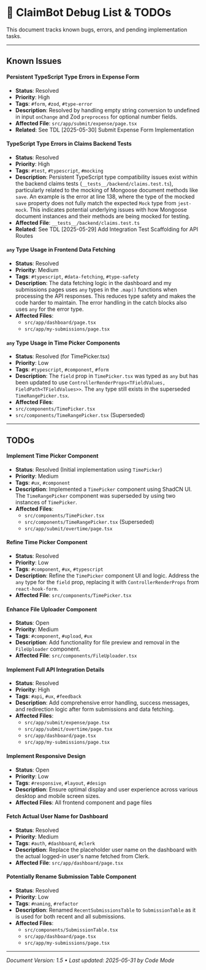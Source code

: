 # 🐛 ClaimBot Debug List & TODOs

This document tracks known bugs, errors, and pending implementation tasks.

---

## Known Issues

#### Persistent TypeScript Type Errors in Expense Form
- **Status**: Resolved
- **Priority**: High
- **Tags**: `#form`, `#zod`, `#type-error`
- **Description**: Resolved by handling empty string conversion to undefined in input `onChange` and Zod `preprocess` for optional number fields.
- **Affected File**: `src/app/submit/expense/page.tsx`
- **Related**: See TDL [2025-05-30] Submit Expense Form Implementation


#### TypeScript Type Errors in Claims Backend Tests
- **Status**: Resolved
- **Priority**: High
- **Tags**: `#test`, `#typescript`, `#mocking`
- **Description**: Persistent TypeScript type compatibility issues exist within the backend claims tests (`__tests__/backend/claims.test.ts`), particularly related to the mocking of Mongoose document methods like `save`. An example is the error at line 138, where the type of the mocked `save` property does not fully match the expected `Mock` type from `jest-mock`. This indicates potential underlying issues with how Mongoose document instances and their methods are being mocked for testing.
- **Affected File**: `__tests__/backend/claims.test.ts`
- **Related**: See TDL [2025-05-29] Add Integration Test Scaffolding for API Routes

#### `any` Type Usage in Frontend Data Fetching
- **Status**: Resolved
- **Priority**: Medium
- **Tags**: `#typescript`, `#data-fetching`, `#type-safety`
- **Description**: The data fetching logic in the dashboard and my submissions pages uses `any` types in the `.map()` functions when processing the API responses. This reduces type safety and makes the code harder to maintain. The error handling in the catch blocks also uses `any` for the error type.
- **Affected Files**:
  - `src/app/dashboard/page.tsx`
  - `src/app/my-submissions/page.tsx`

#### `any` Type Usage in Time Picker Components
- **Status**: Resolved (for TimePicker.tsx)
- **Priority**: Low
- **Tags**: `#typescript`, `#component`, `#form`
- **Description**: The `field` prop in `TimePicker.tsx` was typed as `any` but has been updated to use `ControllerRenderProps<TFieldValues, FieldPath<TFieldValues>>`. The `any` type still exists in the superseded `TimeRangePicker.tsx`.
- **Affected Files**:
 - `src/components/TimePicker.tsx`
 - `src/components/TimeRangePicker.tsx` (Superseded)


---

## TODOs

#### Implement Time Picker Component
- **Status**: Resolved (Initial implementation using `TimePicker`)
- **Priority**: Medium
- **Tags**: `#ux`, `#component`
- **Description**: Implemented a `TimePicker` component using ShadCN UI. The `TimeRangePicker` component was superseded by using two instances of `TimePicker`.
- **Affected Files**:
  - `src/components/TimePicker.tsx`
  - `src/components/TimeRangePicker.tsx` (Superseded)
  - `src/app/submit/overtime/page.tsx`

#### Refine Time Picker Component
- **Status**: Resolved
- **Priority**: Low
- **Tags**: `#component`, `#ux`, `#typescript`
- **Description**: Refine the `TimePicker` component UI and logic. Address the `any` type for the `field` prop, replacing it with `ControllerRenderProps` from `react-hook-form`.
- **Affected File**: `src/components/TimePicker.tsx`

#### Enhance File Uploader Component
- **Status**: Open
- **Priority**: Medium
- **Tags**: `#component`, `#upload`, `#ux`
- **Description**: Add functionality for file preview and removal in the `FileUploader` component.
- **Affected File**: `src/components/FileUploader.tsx`

#### Implement Full API Integration Details
- **Status**: Resolved
- **Priority**: High
- **Tags**: `#api`, `#ux`, `#feedback`
- **Description**: Add comprehensive error handling, success messages, and redirection logic after form submissions and data fetching.
- **Affected Files**:
  - `src/app/submit/expense/page.tsx`
  - `src/app/submit/overtime/page.tsx`
  - `src/app/dashboard/page.tsx`
  - `src/app/my-submissions/page.tsx`

#### Implement Responsive Design
- **Status**: Open
- **Priority**: Low
- **Tags**: `#responsive`, `#layout`, `#design`
- **Description**: Ensure optimal display and user experience across various desktop and mobile screen sizes.
- **Affected Files**: All frontend component and page files

#### Fetch Actual User Name for Dashboard
- **Status**: Resolved
- **Priority**: Medium
- **Tags**: `#auth`, `#dashboard`, `#clerk`
- **Description**: Replace the placeholder user name on the dashboard with the actual logged-in user's name fetched from Clerk.
- **Affected File**: `src/app/dashboard/page.tsx`

#### Potentially Rename Submission Table Component
- **Status**: Resolved
- **Priority**: Low
- **Tags**: `#naming`, `#refactor`
- **Description**: Renamed `RecentSubmissionsTable` to `SubmissionTable` as it is used for both recent and all submissions.
- **Affected Files**:
  - `src/components/SubmissionTable.tsx`
  - `src/app/dashboard/page.tsx`
  - `src/app/my-submissions/page.tsx`

---

_Document Version: 1.5 • Last updated: 2025-05-31 by Code Mode_